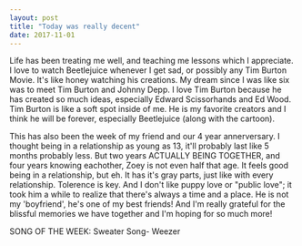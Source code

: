 ```yaml
---
layout: post
title: "Today was really decent"
date: 2017-11-01
---
```


Life has been treating me well, and teaching me lessons  which I appreciate. I love to watch Beetlejuice whenever I get sad, or possibly any Tim Burton Movie. It's like honey watching his creations. My dream since I was like six was to meet Tim Burton and Johnny Depp. I love Tim Burton because he has created so much ideas, especially Edward Scissorhands and Ed Wood. Tim Burton is like a soft spot inside of me. He is my favorite creators and I think he will be forever, especially Beetlejuice (along with the cartoon).

This has also been the week of my friend and our 4 year annerversary. I thought being in a relationship as young as 13, it'll probably last like 5 months probably less. But two years ACTUALLY BEING TOGETHER, and four years knowing eachother, Zoey is not even half that age. It feels good being in a relationship, but eh. It has it's gray parts, just like with every relationship. Tolerence is key. And I don't like puppy love or "public love"; it took him a while to realize that there's always a time and a place. He is not my 'boyfriend', he's one of my best friends! And I'm really grateful for the blissful memories we have together and I'm hoping for so much more!

 SONG OF THE WEEK: Sweater Song- Weezer
